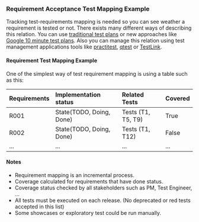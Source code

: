 ### Requirement Acceptance Test Mapping Example

Tracking test-requirements mapping is needed so you can see weather a requirement is tested or not. There exists many different ways of describing this relation. You can use [traditional test plans](http://softwaretestingfundamentals.com/test-plan/) or new approaches like [Google 10 minute test plans](https://testing.googleblog.com/2011/09/10-minute-test-plan.html). Also you can manage this relation using test management applications tools like [practitest](https://www.practitest.com/), [qtest](https://www.tricentis.com/products/agile-dev-testing-qtest/) or [TestLink](http://testlink.org/).

#### Requirement Test Mapping Example

One of the simplest way of test requirement mapping is using a table such as this:

|**Requirements**| **Implementation status** | **Related Tests** | **Covered** |
| :--            | :--                       | :--               | :--         |
| R001 | State(TODO, Doing, Done) | Tests (T1, T5, T9) | True|
| R002 | State(TODO, Doing, Done) | Tests (T1, T12) | False|
| ... | ... | ... | ... |

#### Notes

* Requirement mapping is an incremental process.
* Coverage calculated for requirements that have done status.
* Coverage status checked by all stakeholders such as PM, Test Engineer, ...
* All tests must be executed on each release. (No deprecated or red tests accepted in this list)
* Some showcases or exploratory test could be run manually.
